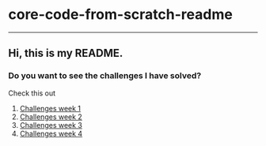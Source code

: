 # core-code-from-scratch-readme
---
## Hi, this is my README.
### Do you want to see the challenges I have solved?
Check this out
1. [Challenges week 1](https://github.com/Carl0sss/core-code-from-scratch-readme/tree/main/WEEK%20CHALLENGES/WEEK%201)
2. [Challenges week 2](https://www.example.com)
3. [Challenges week 3](https://www.example.com)
4. [Challenges week 4](https://www.example.com)
